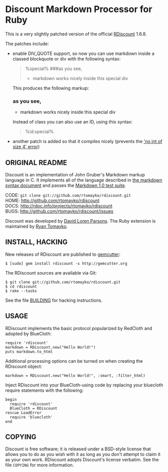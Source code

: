 Discount Markdown Processor for Ruby
====================================

This is a very slightly patched version of the official [RDiscount](http://github.com/rtomayko/rdiscount/) 1.6.8.

The patches include:

- enable DIV_QUOTE support, so now you can use markdown inside a classed blockquote or div with the following syntax:

    > %special%
    > ###as you see,
    > - markdown works nicely inside this special div

  This produces the following markup:

    <div class="special"><h3>as you see,</h3> 
      <ul> 
      <li>markdown works nicely inside this special div</li> 
      </ul> 
    </div>

  Instead of class you can also use an ID, using this syntax:

    > %id:special%

- another patch is added so that it compiles nicely (prevents the ['no int of size 4' error](https://github.com/rtomayko/rdiscount/issues/48))


ORIGINAL README
---------------

Discount is an implementation of John Gruber's Markdown markup language in C. It
implements all of the language described in [the markdown syntax document][1] and
passes the [Markdown 1.0 test suite][2].

CODE: `git clone git://github.com/rtomayko/rdiscount.git`  
HOME: <http://github.com/rtomayko/rdiscount>  
DOCS: <http://rdoc.info/projects/rtomayko/rdiscount>  
BUGS: <http://github.com/rtomayko/rdiscount/issues>

Discount was developed by [David Loren Parsons][3]. The Ruby extension
is maintained by [Ryan Tomayko][4].

[1]: http://daringfireball.net/projects/markdown/syntax
[2]: http://daringfireball.net/projects/downloads/MarkdownTest_1.0.zip
[3]: http://www.pell.portland.or.us/~orc
[4]: http://tomayko.com/about

INSTALL, HACKING
----------------

New releases of RDiscount are published to [gemcutter][]:

    $ [sudo] gem install rdiscount -s http://gemcutter.org

The RDiscount sources are available via Git:

    $ git clone git://github.com/rtomayko/rdiscount.git
    $ cd rdiscount
    $ rake --tasks

See the file [BUILDING][] for hacking instructions.

[gemcutter]: http://gemcutter.org/gems/rdiscount
[BUILDING]: BUILDING

USAGE
-----

RDiscount implements the basic protocol popularized by RedCloth and adopted
by BlueCloth:

    require 'rdiscount'
    markdown = RDiscount.new("Hello World!")
    puts markdown.to_html

Additional processing options can be turned on when creating the
RDiscount object:

    markdown = RDiscount.new("Hello World!", :smart, :filter_html)

Inject RDiscount into your BlueCloth-using code by replacing your bluecloth
require statements with the following:

    begin
      require 'rdiscount'
      BlueCloth = RDiscount
    rescue LoadError
      require 'bluecloth'
    end

COPYING
-------

Discount is free software;  it is released under a BSD-style license
that allows you to do as you wish with it as long as you don't attempt
to claim it as your own work. RDiscount adopts Discount's license
verbatim. See the file `COPYING` for more information.

